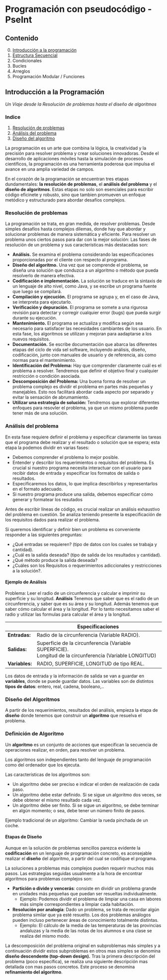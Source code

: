 ﻿# Programación con pseudocódigo - PseInt

## Contenido
0. [Introducción a la programación](#Introducción-a-la-programación)
1. [Estructura Secuencial](https://github.com/Ahmed2609/Pseudocodigo-PseInt/tree/main/01-Secuenciales)
2. Condicionales
3. Bucles
4. Arreglos
5. Programación Modular / Funciones

## Introducción a la Programación
*Un Viaje desde la Resolución de problemas hasta el diseño de algoritmos*
### Indice
1. [Resolución de problemas](#Resolución-de-problemas)
2. [Análisis del problema](#Análisis-del-problema)
3. [Diseño del algoritmo](#Diseño-del-algoritmo) 


La programación es un arte que combina la lógica, la creatividad y la precisión para resolver problema y crear soluciones innovadoras. Desde el desarrollo de aplicaciones móviles hasta la simulación de procesos científicos, la programación es una herramienta poderosa que impulsa el avance en una amplia variedad de campos.

En el corazón de la programación se encuentran tres etapas dundamentales: **la resolución de problemas**, el **análisis del problema** y el **diseño de algoritmos**. Estas etapas no solo son esenciales para escribir código eficinete y robusto, sino que tambien promueven un enfoque metódico y estructurado para abordar desafíos complejos.

### Resolución de problemas
La programación se trata, en gran medida, de resolver problemas. Desde simples desafíos hasta complejos dilemas, donde hay que abordar y solucionar problemas de manera sistemática y eficiente.
Para resolver un problema unos ciertos pasos para dar con la mejor solución:
Las fases de resolución de un problema y sus características más destacadas son:
- **Análisis.** Se examina el problema considerando las especificaciones proporcionadas por el cliente con respecto al programa.
- **Diseño del algoritmo.** Una vez que se comprende el problema, se diseña una solución que conduzca a un algoritmo o método que pueda resolverlo de manera efectiva.
- **Codificación e implementación.** La solución se traduce en la sintaxis de un lenguaje de alto nivel, como Java, y se escribe un programa fuente que luego se compilará.
- **Compilación y ejecución.** El programa se agrupa y, en el caso de Java, se interpreta para ejecutarlo.
- **Verificación y depuración.** El programa se somete a una rigurosa revisión para detectar y corregir cualquier error (bugs) que pueda surgir durante su ejecución.
- **Mantenimiento.** El programa se actualiza y modifica según sea necesario para satisfacer las necesidades cambiantes de los usuario. En esta fase, los algoritmos se utilizan y mejoran para aadaptarse a los nuevos requisitos.
- **Documentación.** Se escribe documentación que abarca las diferentes etapas del ciclo de vida sel software, incluyendo análisis, diseño, codificación, junto con manuales de usuario y de referencia, ais como normas para el mantenimiento.
- **Identificación del Problema:** Hay que comprender claramente cuál es el problema a resolver. Tendremos que definir el objetivo final y cualquier restricción o condición asociada.
- **Descomposición del Problema:** Una buena forma de resolver un problema complejo es dividir el problema en partes más pequeñas y manejables. Esto nos facilitará abordar cada aspecto por separado y evitar la sensación de abrumamiento. 
- **Utilizar una estrategia de solución:** Tendremos que explorar diferentes enfoques para resovler el problema, ya que un mismo problema puede tener más de una solución.
### Análisis del problema
En esta fase requiere definir el problema y especificar claramente las tareas que el programa debe realizar y el resultado o solución que se espera; esta etapa la podemos dividir en varias fases:
- Debemos comprender el problema lo mejor posible.
- Entender y describir los requerimientos o  requisitos del problema. Es crucial si nuestro programa necesita interactuar con el usuario para recibir datos de entrada y especificar los formatos de salida o resultados.
- Especificaremos los datos, lo que implica describirlos y representarlos en el formato adecuado.
- Si nuestro programa produce una salida, debemos especificar cómo generar y formatear los resutados


Antes de escribir líneas de código, es crucial realizar un análisis exhaustivo del problema en cuestión. Se analiza teniendo presente la especificación de los requisitos dados para realizar el problema.

Si queremos  identificar y definir bien un problema es conveniente responder a las siguientes preguntas:
- ¿Qué entradas se requieren? (tipo de datos con los cuales se trabaja y cantidad).
- ¿Cuál es la salida deseada? (tipo de salida de los resultados y cantidad).
- ¿Qué método produce la salida deseada?
- ¿Cuáles son los Requisitos o requerimientos adiccionales y restricciones a la solución?.
#### Ejemplo de Análisis
Problema:
Leer el radio de un circunferencia y calcular e imprimir su superficie y su longitud.
**Análisis**
Tenemos que saber que es el radio de un circunferencia, y saber que es su área y su longitud. Además tenemos que saber cómo calcular el área y la longitud. Por lo tanto necesitamos saber el radio y utilizar las formulas para calcular el área y la longitud.

|  | Especificaciones |
|------------------------------------------------|-----------------------------------------------|
| **Entradas:** | Radio de la circunferencia (Variable RADIO). |
| **Salidas:**  | Superficie de la circunferencia (Variable SUPERFICIE).<br/>Longitud de la circunferencia (Variable LONGITUD) |
| **Variables:**  |RADIO, SUPERFICIE, LONGITUD de tipo REAL.|

Los datos de entrada y la información de salida se van a guardar en **variables**, donde se puede guardar datos. Las variables son de distintos **tipos de datos**: entero, real, cadena, booleano,..

### Diseño del Algoritmos
A partir de los requerimientos, resultados del análisis, empieza la etapa de **diseño** donde tenemos que construir un **algoritmo** que resuelva el problema.

### Definición de Algoritmo
Un  **algoritmo**  es un conjunto de acciones que especifican la secuencia de operaciones realizar, en orden, para resolver un problema.

Los algoritmos son independientes tanto del lenguaje de programación como del ordenador que los ejecuta.

Las características de los algoritmos son:

-   Un algoritmo debe ser preciso e indicar el orden de realización de cada paso.
-   Un algoritmo debe estar definido. Si se sigue un algoritmo dos veces, se debe obtener el mismo resultado cada vez.
-   Un algoritmo debe ser finito. Si se sigue un algoritmo, se debe terminar en algún momento; o sea, debe tener un número finito de pasos.

Ejemplo tradicional de un algoritmo: Cambiar la rueda pinchada de un coche.

#### Etapas de Diseño
Aunque en la solución de problemas sencillos parezca evidente la  **codificación**  en un lenguaje de programación concreto, es aconsejable realizar el  **diseño**  del algoritmo, a partir del cual se codifique el programa.

La soluciones a problemas más complejos pueden requerir muchos más pasos. Las estrategias seguidas usualmente a la hora de encontrar algoritmos para problemas complejos son:

-   **Partición o divide y vencerás**: consiste en dividir un problema grande en unidades más pequeñas que puedan ser resueltas individualmente.
    -   Ejemplo: Podemos dividir el problema de limpiar una casa en labores más simple correspondientes a limpiar cada habitación.
-   **Resolución por analogía**: Dado un problema, se trata de recordar algún problema similar que ya esté resuelto. Los dos problemas análogos pueden incluso pertenecer áreas de conocimiento totalmente distintas.
    -   Ejemplo: El cálculo de la media de las temperaturas de las provincias andaluzas y la media de las notas de los alumnos e una clase se realiza del mismo modo.

La descomposición del problema original en subproblemas más simples y a continuación dividir estos subproblemas en otros mas simples se denomina  **diseño descendente (top-down design).**  Tras la primera descripción del problema (poco específica), se realiza una siguiente descripción mas detallada con mas pasos concretos. Este proceso se denomina  **refinamiento del algoritmo**.

